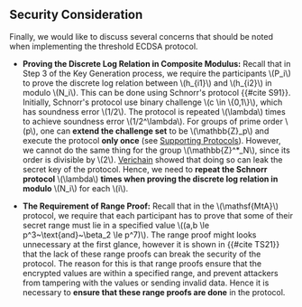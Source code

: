 ## Security Consideration

Finally, we would like to discuss several concerns that should be noted when implementing the threshold ECDSA protocol. 

- **Proving the Discrete Log Relation in Composite Modulus:** Recall that in Step 3 of the Key Generation process, we require the participants \\(P_i\\) to prove the discrete log relation between \\(h_{i1}\\) and \\(h_{i2}\\) in modulo \\(N_i\\). This can be done using Schnorr's protocol {{#cite S91}}. Initially, Schnorr's protocol use binary challenge \\(c \in \\{0,1\\}\\), which has soundness error \\(1/2\\). The protocol is repeated \\(\lambda\\) times to achieve soundness error \\(1/2^\lambda\\). For groups of prime order \\(p\\), one can **extend the challenge set** to be \\(\mathbb{Z}_p\\) and execute the protocol **only once** (see [Supporting Protocols](./supporting-algorithms.md)). However, we cannot do the same thing for the group \\(\mathbb{Z}^*_N\\), since its order is divisible by \\(2\\). [Verichain](https://www.verichains.io/tsshock/) showed that doing so can leak the secret key of the protocol. Hence, we need to **repeat the Schnorr protocol** \\(\lambda\\) **times when proving the discrete log relation in modulo** \\(N_i\\) for each \\(i\\).

- **The Requirement of Range Proof:** Recall that in the \\(\mathsf{MtA}\\) protocol, we require that each participant has to prove that some of their secret range must lie in a specified value \\((a,b \le p^3~\text{and}~\beta_2 \le p^7)\\). The range proof might looks unnecessary at the first glance, however it is shown in {{#cite TS21}} that the lack of these range proofs can break the security of the protocol. The reason for this is that range proofs ensure that the encrypted values are within a specified range, and prevent attackers from tampering with the values or sending invalid data. Hence it is necessary to **ensure that these range proofs are done** in the protocol.

